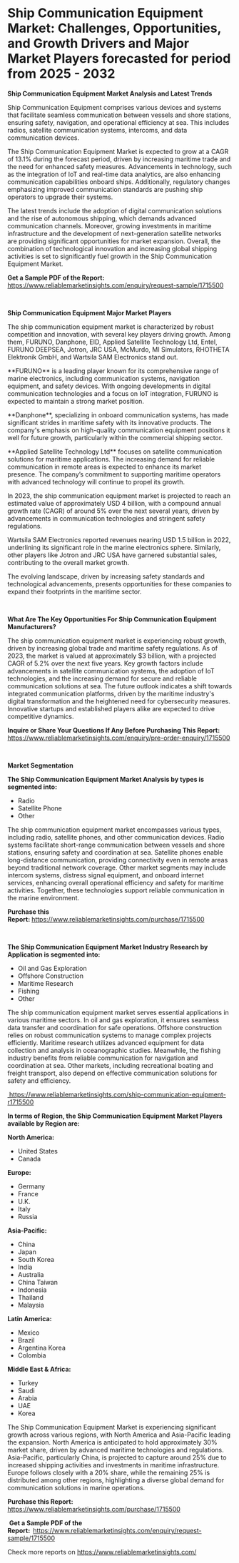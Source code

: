 <p><h1>Ship Communication Equipment Market: Challenges, Opportunities, and Growth Drivers and Major Market Players forecasted for period from 2025 - 2032</h1></p><p><strong>Ship Communication Equipment Market Analysis and Latest Trends</strong></p>
<p><p>Ship Communication Equipment comprises various devices and systems that facilitate seamless communication between vessels and shore stations, ensuring safety, navigation, and operational efficiency at sea. This includes radios, satellite communication systems, intercoms, and data communication devices.</p><p>The Ship Communication Equipment Market is expected to grow at a CAGR of 13.1% during the forecast period, driven by increasing maritime trade and the need for enhanced safety measures. Advancements in technology, such as the integration of IoT and real-time data analytics, are also enhancing communication capabilities onboard ships. Additionally, regulatory changes emphasizing improved communication standards are pushing ship operators to upgrade their systems.</p><p>The latest trends include the adoption of digital communication solutions and the rise of autonomous shipping, which demands advanced communication channels. Moreover, growing investments in maritime infrastructure and the development of next-generation satellite networks are providing significant opportunities for market expansion. Overall, the combination of technological innovation and increasing global shipping activities is set to significantly fuel growth in the Ship Communication Equipment Market.</p></p>
<p><strong>Get a Sample PDF of the Report:&nbsp;</strong> <a href="https://www.reliablemarketinsights.com/enquiry/request-sample/1715500?utm_campaign=1887&utm_medium=2&utm_source=Github&utm_content=ia&utm_term=12012025&utm_id=ship-communication-equipment">https://www.reliablemarketinsights.com/enquiry/request-sample/1715500</a></p>
<p>&nbsp;</p>
<p><strong>Ship Communication Equipment Major Market Players</strong></p>
<p><p>The ship communication equipment market is characterized by robust competition and innovation, with several key players driving growth. Among them, FURUNO, Danphone, EID, Applied Satellite Technology Ltd, Entel, FURUNO DEEPSEA, Jotron, JRC USA, McMurdo, MI Simulators, RHOTHETA Elektronik GmbH, and Wartsila SAM Electronics stand out.</p><p>**FURUNO** is a leading player known for its comprehensive range of marine electronics, including communication systems, navigation equipment, and safety devices. With ongoing developments in digital communication technologies and a focus on IoT integration, FURUNO is expected to maintain a strong market position.</p><p>**Danphone**, specializing in onboard communication systems, has made significant strides in maritime safety with its innovative products. The company's emphasis on high-quality communication equipment positions it well for future growth, particularly within the commercial shipping sector.</p><p>**Applied Satellite Technology Ltd** focuses on satellite communication solutions for maritime applications. The increasing demand for reliable communication in remote areas is expected to enhance its market presence. The company’s commitment to supporting maritime operators with advanced technology will continue to propel its growth.</p><p>In 2023, the ship communication equipment market is projected to reach an estimated value of approximately USD 4 billion, with a compound annual growth rate (CAGR) of around 5% over the next several years, driven by advancements in communication technologies and stringent safety regulations.</p><p>Wartsila SAM Electronics reported revenues nearing USD 1.5 billion in 2022, underlining its significant role in the marine electronics sphere. Similarly, other players like Jotron and JRC USA have garnered substantial sales, contributing to the overall market growth.</p><p>The evolving landscape, driven by increasing safety standards and technological advancements, presents opportunities for these companies to expand their footprints in the maritime sector.</p></p>
<p>&nbsp;</p>
<p><strong>What Are The Key Opportunities For Ship Communication Equipment Manufacturers?</strong></p>
<p><p>The ship communication equipment market is experiencing robust growth, driven by increasing global trade and maritime safety regulations. As of 2023, the market is valued at approximately $3 billion, with a projected CAGR of 5.2% over the next five years. Key growth factors include advancements in satellite communication systems, the adoption of IoT technologies, and the increasing demand for secure and reliable communication solutions at sea. The future outlook indicates a shift towards integrated communication platforms, driven by the maritime industry's digital transformation and the heightened need for cybersecurity measures. Innovative startups and established players alike are expected to drive competitive dynamics.</p></p>
<p><strong>Inquire or Share Your Questions If Any Before Purchasing This Report:</strong> <a href="https://www.reliablemarketinsights.com/enquiry/pre-order-enquiry/1715500?utm_campaign=1887&utm_medium=2&utm_source=Github&utm_content=ia&utm_term=12012025&utm_id=ship-communication-equipment">https://www.reliablemarketinsights.com/enquiry/pre-order-enquiry/1715500</a></p>
<p>&nbsp;</p>
<p><strong>Market Segmentation</strong></p>
<p><strong>The Ship Communication Equipment Market Analysis by types is segmented into:</strong></p>
<p><ul><li>Radio</li><li>Satellite Phone</li><li>Other</li></ul></p>
<p><p>The ship communication equipment market encompasses various types, including radio, satellite phones, and other communication devices. Radio systems facilitate short-range communication between vessels and shore stations, ensuring safety and coordination at sea. Satellite phones enable long-distance communication, providing connectivity even in remote areas beyond traditional network coverage. Other market segments may include intercom systems, distress signal equipment, and onboard internet services, enhancing overall operational efficiency and safety for maritime activities. Together, these technologies support reliable communication in the marine environment.</p></p>
<p><strong>Purchase this Report:&nbsp;</strong><a href="https://www.reliablemarketinsights.com/purchase/1715500?utm_campaign=1887&utm_medium=2&utm_source=Github&utm_content=ia&utm_term=12012025&utm_id=ship-communication-equipment">https://www.reliablemarketinsights.com/purchase/1715500</a></p>
<p>&nbsp;</p>
<p><strong>The Ship Communication Equipment Market Industry Research by Application is segmented into:</strong></p>
<p><ul><li>Oil and Gas Exploration</li><li>Offshore Construction</li><li>Maritime Research</li><li>Fishing</li><li>Other</li></ul></p>
<p><p>The ship communication equipment market serves essential applications in various maritime sectors. In oil and gas exploration, it ensures seamless data transfer and coordination for safe operations. Offshore construction relies on robust communication systems to manage complex projects efficiently. Maritime research utilizes advanced equipment for data collection and analysis in oceanographic studies. Meanwhile, the fishing industry benefits from reliable communication for navigation and coordination at sea. Other markets, including recreational boating and freight transport, also depend on effective communication solutions for safety and efficiency.</p></p>
<p><a href="https://www.reliablemarketinsights.com/ship-communication-equipment-r1715500?utm_campaign=1887&utm_medium=2&utm_source=Github&utm_content=ia&utm_term=12012025&utm_id=ship-communication-equipment">&nbsp;https://www.reliablemarketinsights.com/ship-communication-equipment-r1715500</a></p>
<p><strong>In terms of Region, the Ship Communication Equipment Market Players available by Region are:</strong></p>
<p>
    <p> <strong> North America: </strong>
        <ul>
            <li>United States</li>
            <li>Canada</li>
        </ul>
        </p> 
    <p> <strong> Europe: </strong>
        <ul>
            <li>Germany</li>
            <li>France</li>
            <li>U.K.</li>
            <li>Italy</li>
            <li>Russia</li>
        </ul>
        </p> 
    <p> <strong> Asia-Pacific: </strong>
        <ul>
            <li>China</li>
            <li>Japan</li>
            <li>South Korea</li>
            <li>India</li>
            <li>Australia</li>
            <li>China Taiwan</li>
            <li>Indonesia</li>
            <li>Thailand</li>
            <li>Malaysia</li>
        </ul>
        </p> 
    <p> <strong> Latin America: </strong>
        <ul>
            <li>Mexico</li>
            <li>Brazil</li>
            <li>Argentina Korea</li>
            <li>Colombia</li>
        </ul>
        </p> 
    <p> <strong> Middle East & Africa: </strong>
        <ul>
            <li>Turkey</li>
            <li>Saudi</li>
            <li>Arabia</li>
            <li>UAE</li>
            <li>Korea</li>
        </ul>
    </p>
    </p>
<p><p>The Ship Communication Equipment Market is experiencing significant growth across various regions, with North America and Asia-Pacific leading the expansion. North America is anticipated to hold approximately 30% market share, driven by advanced maritime technologies and regulations. Asia-Pacific, particularly China, is projected to capture around 25% due to increased shipping activities and investments in maritime infrastructure. Europe follows closely with a 20% share, while the remaining 25% is distributed among other regions, highlighting a diverse global demand for communication solutions in marine operations.</p></p>
<p><strong>Purchase this Report: </strong><a href="https://www.reliablemarketinsights.com/purchase/1715500?utm_campaign=1887&utm_medium=2&utm_source=Github&utm_content=ia&utm_term=12012025&utm_id=ship-communication-equipment">https://www.reliablemarketinsights.com/purchase/1715500</a></p>
<p>&nbsp;<strong>Get a Sample PDF of the Report:&nbsp;&nbsp;</strong><a href="https://www.reliablemarketinsights.com/enquiry/request-sample/1715500?utm_campaign=1887&utm_medium=2&utm_source=Github&utm_content=ia&utm_term=12012025&utm_id=ship-communication-equipment">https://www.reliablemarketinsights.com/enquiry/request-sample/1715500</a></p>
<p><strong></strong></p>
<p>Check more reports on <a href="https://www.reliablemarketinsights.com/?utm_campaign=1887&utm_medium=2&utm_source=Github&utm_content=ia&utm_term=12012025&utm_id=ship-communication-equipment">https://www.reliablemarketinsights.com/</a></p>